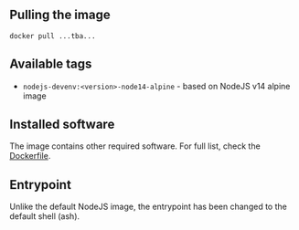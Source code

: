 ## Pulling the image

```
docker pull ...tba...
```

## Available tags

- `nodejs-devenv:<version>-node14-alpine` - based on NodeJS v14 alpine image

## Installed software
The image contains other required software. For full list, check the [Dockerfile](./Dockerfile).

## Entrypoint
Unlike the default NodeJS image, the entrypoint has been changed to the default shell (ash).